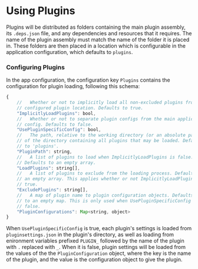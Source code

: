 ﻿# Using Plugins

Plugins will be distributed as folders containing the main plugin assembly, its `.deps.json` file, and any dependencies and resources that it
requires. The name of the plugin assembly must match the name of the folder it is placed in. These folders are then placed in a location which is
configurable in the application configuration, which defaults to `plugins`.

### Configuring Plugins

In the app configuration, the configuration key `Plugins` contains the configuration for plugin loading, following this schema:
```js
{
    //   Whether or not to implicitly load all non-excluded plugins from the
    // configured plugin location. Defaults to true.
    "ImplicitlyLoadPlugins": bool,
    //   Whether or not to separate plugin configs from the main application
    // config. Defaults to false.
    "UsePluginSpecificConfig": bool,
    //   The path, relative to the working directory (or an absolute path),
    // of the directory containing all plugins that may be loaded. Defaults
    // to 'plugins'.
    "PluginPath": string,
    //   A list of plugins to load when ImplicitlyLoadPlugins is false.
    // Defaults to an empty array.
    "LoadPlugins": string[],
    //   A list of plugins to exclude from the loading process. Defaults to
    // an empty array. This applies whether or not ImplicitlyLoadPlugins is
    // true.
    "ExcludePlugins": string[],
    //   A map of plugin name to plugin configuration objects. Defaults
    // to an empty map. This is only used when UsePluginSpecificConfig is
    // false.
    "PluginConfigurations": Map<string, object>
}
```

When `UsePluginSpecificConfig` is true, each plugin's settings is loaded from `pluginsettings.json` in the plugin's directory, as well as loading
from enironment variables prefixed `PLUGIN_` followed by the name of the plugin with `.` replaced with `_`. When it is false, plugin settings will be
loaded from the values of the the `PluginConfiguration` object, where the key is the name of the plugin, and the value is the configuration object
to give the plugin.